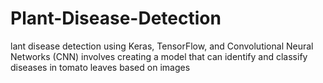 # Plant-Disease-Detection
lant disease detection using Keras, TensorFlow, and Convolutional Neural Networks (CNN) involves creating a model that can identify and classify diseases in tomato leaves based on images
